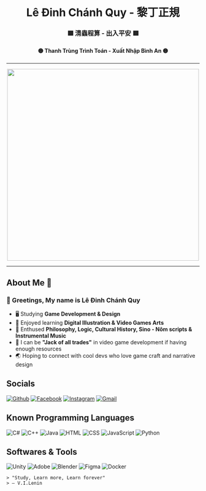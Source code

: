 <h1 align="center"> Lê Đinh Chánh Quy - 黎丁正規 </h1>

<div align="center">
  <h3> 🟥 清蟲程算 - 出入平安 🟥 </h3>
  <h4> 🟡 Thanh Trùng Trình Toán - Xuất Nhập Bình An 🟡 </h4>
</div>

---

<div align="center">
  <img src="https://github.com/user-attachments/assets/1f11b877-49d4-4f66-829b-331e857e18ad" width="500">
</div>

---

## About Me 🐢
<div>
  <h3>🐎 Greetings, My name is Lê Đinh Chánh Quy </h3>
  <ul>
    <li>🖥️ Studying <strong>Game Development & Design</strong></li>
    <li>🎨 Enjoyed learning <strong>Digital Illustration & Video Games Arts</strong></li>
    <li>📖 Enthused <strong>Philosophy, Logic, Cultural History, Sino - Nôm scripts & Instrumental Music</strong></li>
    <li>🧮 I can be <strong>"Jack of all trades"</strong> in video game development if having enough resources</li>
    <li>🌏 Hoping to connect with cool devs who love game craft and narrative design</li>
  </ul>
</div>

## Socials
[![Github](https://img.shields.io/badge/-Github-grey?style=for-the-badge&logo=github)](https://github.com/vntortoise724)
[![Facebook](https://img.shields.io/badge/-Facebook-blue?style=for-the-badge&logo=facebook)](https://www.facebook.com/chanhquy247) 
[![Instagram](https://img.shields.io/badge/-Instagram-%23FF0069?style=for-the-badge&logo=instagram)](https://www.instagram.com/formality.ledinh/)
[![Gmail](https://img.shields.io/badge/-Email-red?style=for-the-badge&logo=gmail&logoColor=white)](mailto:chanhquy01@gmail.com)

## Known Programming Languages
![C#](https://img.shields.io/badge/-C%23-purple?style=for-the-badge)
![C++](https://img.shields.io/badge/-C%2B%2B-blue?style=for-the-badge)
![Java](https://img.shields.io/badge/-Java-yellow?style=for-the-badge)
![HTML](https://img.shields.io/badge/-HTML-%23E34F26?style=for-the-badge)
![CSS](https://img.shields.io/badge/-CSS-%23663399?style=for-the-badge)
![JavaScript](https://img.shields.io/badge/-JavaScript-%23F7DF1E?style=for-the-badge)
![Python](https://img.shields.io/badge/-Python-%233776AB?style=for-the-badge)

## Softwares & Tools
![Unity](https://img.shields.io/badge/unity-%23000000.svg?style=for-the-badge&logo=unity&logoColor=white)
![Adobe](https://img.shields.io/badge/adobe-%23FF0000.svg?style=for-the-badge&logo=adobe&logoColor=white)
![Blender](https://img.shields.io/badge/blender-%23F5792A.svg?style=for-the-badge&logo=blender&logoColor=white) 
![Figma](https://img.shields.io/badge/figma-%23F24E1E.svg?style=for-the-badge&logo=figma&logoColor=white)
![Docker](https://img.shields.io/badge/-Docker-%232496ED?style=for-the-badge&logo=docker&logoColor=white)

```
> "Study, Learn more, Learn forever" 
> – V.I.Lenin
```
